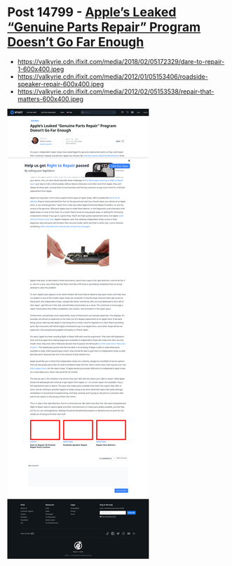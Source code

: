 # Post 14799 - [Apple’s Leaked &#8220;Genuine Parts Repair&#8221; Program Doesn&#8217;t Go Far Enough](https://www.ifixit.com/News/14799/apples-leaked-genuine-parts-repair-program-doesnt-go-far-enough)

- https://valkyrie.cdn.ifixit.com/media/2018/02/05172329/dare-to-repair-1-600x400.jpeg
- https://valkyrie.cdn.ifixit.com/media/2012/01/05153406/roadside-speaker-repair-600x400.jpeg
- https://valkyrie.cdn.ifixit.com/media/2012/02/05153538/repair-that-matters-600x400.jpeg

![screencap](screenshots/e7affa81-1018-4dd5-b754-dc4c132de388.png)
